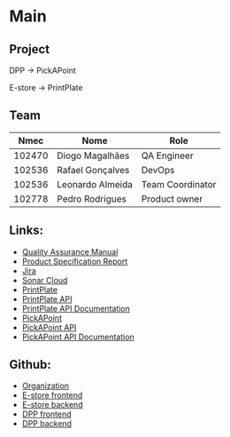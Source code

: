 # Main

## Project
DPP -> PickAPoint

E-store -> PrintPlate

## Team
| Nmec | Nome | Role |
| --- | --- | --- |
| 102470 | Diogo Magalhães | QA Engineer |
| 102536 | Rafael Gonçalves | DevOps |
| 102536 | Leonardo Almeida | Team Coordinator |
| 102778 | Pedro Rodrigues | Product owner | 

## Links:
- [Quality Assurance Manual](https://docs.google.com/document/d/1yHlPztoHa5wvIR_kl---zGPGZBk4Qx8Us6oWvhbCnoU)
- [Product Specification Report](https://docs.google.com/document/d/19Etld2cmngpEBEXrfLkJqL3Faa3TPCNqQ-WfZhJ-Tls)
- [Jira](https://pickapoint.atlassian.net/jira/software/projects/PIC/boards/1)
- [Sonar Cloud](https://sonarcloud.io/summary/overall?id=PickAPoint_DPP_Backend)
- [PrintPlate](https://printplate.pages.dev/)
- [PrintPlate API]()
- [PrintPlate API Documentation]()
- [PickAPoint](https://pickapoint.pages.dev/)
- [PickAPoint API]()
- [PickAPoint API Documentation]()

## Github:
- [Organization](https://github.com/PickAPoint)
- [E-store frontend](https://github.com/PickAPoint/PrintPlate)
- [E-store backend](https://github.com/PickAPoint/eStore_Backend)
- [DPP frontend](https://github.com/PickAPoint/DPP_Frontend)
- [DPP backend](https://github.com/PickAPoint/DPP_Backend)
